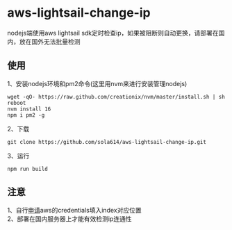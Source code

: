 # aws-lightsail-change-ip
nodejs端使用aws lightsail sdk定时检查ip，如果被阻断则自动更换，请部署在国内，放在国外无法批量检测
## 使用
1、安装nodejs环境和pm2命令(这里用nvm来进行安装管理nodejs)
```
wget -qO- https://raw.github.com/creationix/nvm/master/install.sh | sh
reboot
nvm install 16
npm i pm2 -g
```
2、下载
```
git clone https://github.com/sola614/aws-lightsail-change-ip.git
```
3、运行
```
npm run build
```
## 注意
1、自行[申请](https://console.aws.amazon.com/iam/home?region=ap-northeast-1#/security_credentials)aws的credentials填入index对应位置  
2、部署在国内服务器上才能有效检测ip连通性
